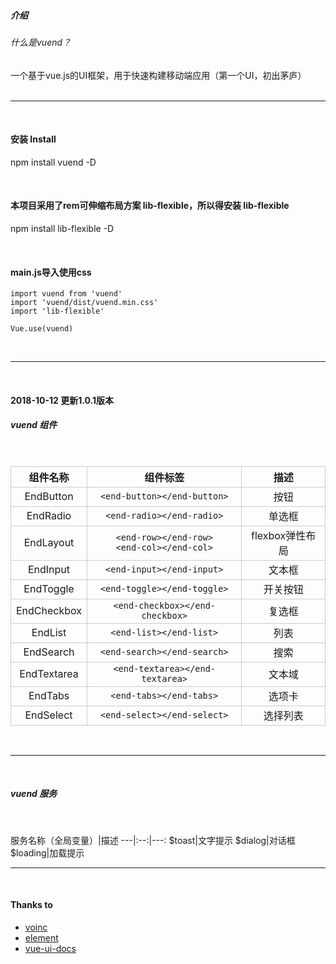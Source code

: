 ##### 介绍
###### 什么是vuend？
一个基于vue.js的UI框架，用于快速构建移动端应用（第一个UI，初出茅庐）  
<br />
*****
<br />

#### 安装 Install
npm install vuend -D

<br />

#### 本项目采用了rem可伸缩布局方案 lib-flexible，所以得安装 lib-flexible
npm install lib-flexible -D

<br />

#### main.js导入使用css

``` javascriptimport Vue from 'vue'
import vuend from 'vuend'
import 'vuend/dist/vuend.min.css'
import 'lib-flexible'

Vue.use(vuend)
```
<br />

*****
<br />

#### 2018-10-12 更新1.0.1版本
##### vuend 组件
<br />

组件名称|组件标签|描述
---|:--:|---:
EndButton|`<end-button></end-button>`|按钮
EndRadio|`<end-radio></end-radio>`|单选框
EndLayout|`<end-row></end-row>`<br />`<end-col></end-col>`|flexbox弹性布局
EndInput|`<end-input></end-input>`|文本框
EndToggle|`<end-toggle></end-toggle>`|开关按钮
EndCheckbox|`<end-checkbox></end-checkbox>`|复选框
EndList|`<end-list></end-list>`|列表
EndSearch|`<end-search></end-search>`|搜索
EndTextarea|`<end-textarea></end-textarea>`|文本域
EndTabs|`<end-tabs></end-tabs>`|选项卡
EndSelect|`<end-select></end-select>`|选择列表
<br />

*****
<br />

##### vuend 服务
<br />

服务名称（全局变量）|描述
---|:--:|---:
$toast|文字提示
$dialog|对话框
$loading|加载提示
<br />

****
<br />

#### Thanks to
- [voinc](https://github.com/wangdahoo/vonic)
- [element](https://github.com/ElemeFE/element)
- [vue-ui-docs](https://github.com/kitorv/vue-ui-docs)

<style lang="scss" scoped>
@import '~global/global';
h5 {
  margin-bottom: $px10;
}
h6 {
  margin-bottom: $px10;
  font-size: $px24;
  font-weight: normal;
}
p {
  font-size: $px20;
}
code {
  background: $gray;
  padding: $px10 $px20;
  font-size: $px20;
}
table {
  width: 100%;
  thead {
    background: $gray;
  }
  th, td {
    padding: $px20;
    border: 1px solid #ccc;
    font-size: $px20;
    text-align: center !important;
    code {
      background: $gray;
      padding: px2rem(5px);
      @include radius;
      font-size: $px20;
    }
  }
  tr:nth-child(2n) {
    background: $gray;
  }
}
ul {
  padding-left: px2rem(50px);
  li {
    list-style: disc;
  }
}
</style>
